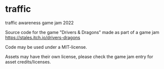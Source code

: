 # traffic
traffic awareness game jam 2022

Source code for the game "Drivers & Dragons" made as part of a game jam
https://stales.itch.io/drivers-dragons

Code may be used under a MIT-license.

Assets may have their own license, please check the game jam entry for asset credits/licenses.

